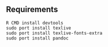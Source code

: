 ## Requirements
```
R CMD install devtools
sudo port install texlive
sudo port install texlive-fonts-extra
sudo port install pandoc
```

